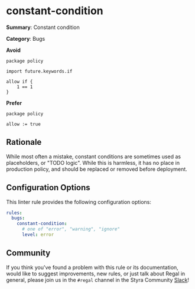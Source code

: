 # constant-condition

**Summary**: Constant condition

**Category**: Bugs

**Avoid**
```rego
package policy

import future.keywords.if

allow if {
    1 == 1
}
```

**Prefer**
```rego
package policy

allow := true
```

## Rationale

While most often a mistake, constant conditions are sometimes used as placeholders, or "TODO logic". While this is
harmless, it has no place in production policy, and should be replaced or removed before deployment.

## Configuration Options

This linter rule provides the following configuration options:

```yaml
rules: 
  bugs:
    constant-condition:
      # one of "error", "warning", "ignore"
      level: error
```

## Community

If you think you've found a problem with this rule or its documentation, would like to suggest improvements, new rules,
or just talk about Regal in general, please join us in the `#regal` channel in the Styra Community
[Slack](https://communityinviter.com/apps/styracommunity/signup)!
